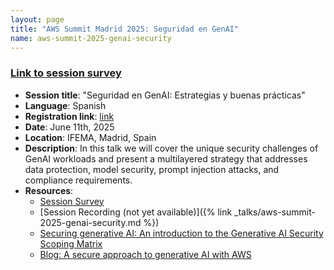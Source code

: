 ```yaml
---
layout: page
title: "AWS Summit Madrid 2025: Seguridad en GenAI"
name: aws-summit-2025-genai-security
---
```


### **[Link to session survey](https://production.awseventservices.com/events/Summit-Madrid-2025/tabs/more/evaluations?sessionId=SEC204)**

- **Session title**: "Seguridad en GenAI: Estrategias y buenas prácticas"
- **Language**: Spanish
- **Registration link**: [link](https://pages.awscloud.com/aws-summit-madrid-2025-registration.html)
- **Date**: June 11th, 2025
- **Location**: IFEMA, Madrid, Spain
- **Description**: In this talk we will cover the unique security challenges of GenAI workloads and present a multilayered strategy that addresses data protection, model security, prompt injection attacks, and compliance requirements.
- **Resources**:
  - [Session Survey]()
  - [Session Recording (not yet available)]({% link _talks/aws-summit-2025-genai-security.md %})
  - [Securing generative AI: An introduction to the Generative AI Security Scoping Matrix](https://aws.amazon.com/blogs/security/securing-generative-ai-an-introduction-to-the-generative-ai-security-scoping-matrix/)
  - [Blog: A secure approach to generative AI with AWS](https://aws.amazon.com/blogs/machine-learning/a-secure-approach-to-generative-ai-with-aws/)